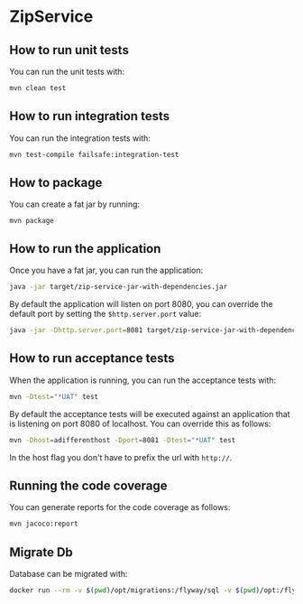 # ZipService

## How to run unit tests

You can run the unit tests with:

```sh
mvn clean test
```

## How to run integration tests

You can run the integration tests with:

```sh
mvn test-compile failsafe:integration-test
```

## How to package

You can create a fat jar by running:

```
mvn package
```

## How to run the application

Once you have a fat jar, you can run the application:

```sh
java -jar target/zip-service-jar-with-dependencies.jar
```

By default the application will listen on port 8080, you can override the default port by setting the `$http.server.port` value:


```sh
java -jar -Dhttp.server.port=8081 target/zip-service-jar-with-dependencies.jar
```

## How to run acceptance tests

When the application is running, you can run the acceptance tests with:

```sh
mvn -Dtest="*UAT" test
```

By default the acceptance tests will be executed against an application that is listening on port 8080 of localhost. You can override this as follows:

```sh
mvn -Dhost=adifferenthost -Dport=8081 -Dtest="*UAT" test
```

In the host flag you don't have to prefix the url with `http://`.

## Running the code coverage

You can generate reports for the code coverage as follows:


```sh
mvn jacoco:report
```

## Migrate Db

Database can be migrated with:

```sh
docker run --rm -v $(pwd)/opt/migrations:/flyway/sql -v $(pwd)/opt:/flyway/conf boxfuse/flyway migrate
```
